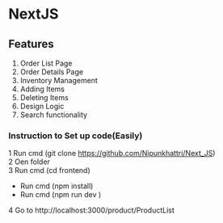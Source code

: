 # NextJS 

## Features

1) Order List Page
2) Order Details Page
3) Inventory Management
4) Adding Items
5) Deleting Items
6) Design Logic
7) Search functionality

### Instruction to Set up code(Easily)

1 Run cmd (git clone https://github.com/Nipunkhattri/Next_JS)</br>
2 Oen folder</br>
3 Run cmd (cd frontend)
<ul>
<li>Run cmd (npm install)</li>
<li>Run cmd (npm run dev )</li>
</ul>
4 Go to http://localhost:3000/product/ProductList

